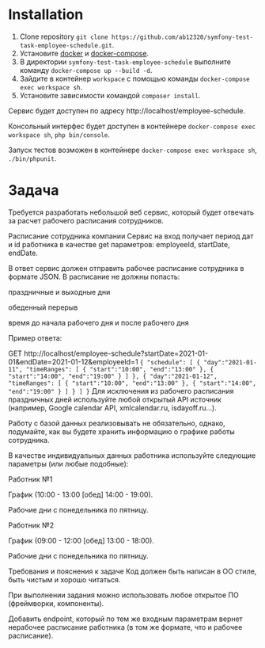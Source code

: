 # Installation

1. Clone repository `git clone https://github.com/ab12320/symfony-test-task-employee-schedule.git`.
2. Установите [docker](https://docs.docker.com/engine/install/ubuntu/) и [docker-compose](https://docs.docker.com/compose/install/).
3. В директории `symfony-test-task-employee-schedule` выполните команду `docker-compose up --build -d`.
4. Зайдите в контейнер `workspace` с помощью команды `docker-compose exec workspace sh`.
5. Установите зависимости командой `composer install`.

Сервис будет доступен по адресу http://localhost/employee-schedule.

Консольный интерфес будет доступен в контейнере `docker-compose exec workspace sh`, `php bin/console`.

Запуск тестов возможен в контейнере `docker-compose exec workspace sh`, `./bin/phpunit`.

# Задача
Требуется разработать небольшой веб сервис, который будет отвечать за расчет рабочего расписания сотрудников.

Расписание сотрудника компании
Сервис на вход получает период дат и id работника в качестве get параметров: employeeId, startDate, endDate.

В ответ сервис должен отправить рабочее расписание сотрудника в формате JSON. В расписание не должны попасть:

праздничные и выходные дни

обеденный перерыв

время до начала рабочего дня и после рабочего дня

Пример ответа:

GET http://localhost/employee-schedule?startDate=2021-01-01&endDate=2021-01-12&employeeId=1
`{
"schedule": [
{
"day":"2021-01-11",
"timeRanges": [
{
"start":"10:00",
"end":"13:00"
},
{
"start":"14:00",
"end":"19:00"
}
]
},
{
"day":"2021-01-12",
"timeRanges": [
{
"start":"10:00",
"end":"13:00"
},
{
"start":"14:00",
"end":"19:00"
}
]
}
]
}`
Для исключения из рабочего расписания праздничных дней используйте любой открытый API источник (например, Google calendar API, xmlcalendar.ru, isdayoff.ru...).

Работу с базой данных реализовывать не обязательно, однако, подумайте, как вы будете хранить информацию о графике работы сотрудника.

В качестве индивидуальных данных работника используйте следующие параметры (или любые подобные):

Работник №1

График (10:00 - 13:00 [обед] 14:00 - 19:00).

Рабочие дни с понедельника по пятницу.

Работник №2

График (09:00 - 12:00 [обед] 13:00 - 18:00).

Рабочие дни с понедельника по пятницу.

Требования и пояснения к задаче
Код должен быть написан в ОО стиле, быть чистым и хорошо читаться.

При выполнении задания можно использовать любое открытое ПО (фреймворки, компоненты).

Добавить endpoint, который по тем же входным параметрам вернет нерабочее расписание работника (в том же формате, что и рабочее расписание).

